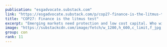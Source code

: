 ```yaml
---
publication: "esgadvocate.substack.com"
link: "https://esgadvocate.substack.com/p/cop27-finance-is-the-litmus-test"
title: "COP27: Finance is the litmus test"
excerpt: "Emerging markets need protection and low cost capital. Who will step up?"
image: "https://substackcdn.com/image/fetch/w_1200,h_600,c_limit,f_jpg,q_auto:good,fl_progressive:steep/https%3A%2F%2Fbucketeer-e05bbc84-baa3-437e-9518-adb32be77984.s3.amazonaws.com%2Fpublic%2Fimages%2F5c94d645-3d6c-4cec-a9e6-4c3c1c1d0efe_1125x750.jpeg"
group: con
rank: 11
---
```

